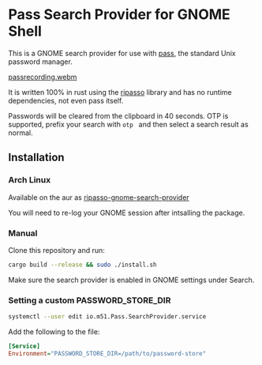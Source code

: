# Pass Search Provider for GNOME Shell

This is a GNOME search provider for use with
[pass](https://www.passwordstore.org/), the standard Unix password manager.

[passrecording.webm](https://github.com/user-attachments/assets/88b9c4d4-d97c-498f-83f0-6ee37f88fd08)

It is written 100% in rust using the [ripasso](https://github.com/cortex/ripasso) library and has no runtime dependencies, not even pass itself.

Passwords will be cleared from the clipboard in 40 seconds. OTP is supported, prefix your search with `otp ` and then select a search result as normal.

## Installation
### Arch Linux
Available on the aur as [ripasso-gnome-search-provider](https://aur.archlinux.org/packages/ripasso-gnome-search-provider)

You will need to re-log your GNOME session after intsalling the package.

### Manual
Clone this repository and run:

 ```bash
 cargo build --release && sudo ./install.sh
 ```

Make sure the search provider is enabled in GNOME settings under Search.

### Setting a custom PASSWORD_STORE_DIR

```bash
systemctl --user edit io.m51.Pass.SearchProvider.service
```

Add the following to the file:

```ini
[Service]
Environment="PASSWORD_STORE_DIR=/path/to/password-store"
```
